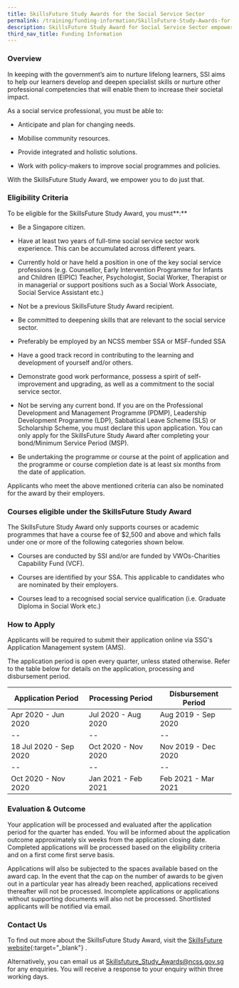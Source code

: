 ```yaml
---
title: SkillsFuture Study Awards for the Social Service Sector
permalink: /training/funding-information/SkillsFuture-Study-Awards-for-the-Social-Service-Sector/
description: SkillsFuture Study Award for Social Service Sector empowers learners to develop specialist skills and increase their societal impact.
third_nav_title: Funding Information
---
```


### **Overview**

In keeping with the government’s aim to nurture lifelong learners, SSI aims to help our learners develop and deepen specialist skills or nurture other professional competencies that will enable them to increase their societal impact.  
  
As a social service professional, you must be able to:

-   Anticipate and plan for changing needs.
    
-   Mobilise community resources.
    
-   Provide integrated and holistic solutions.
    
-   Work with policy-makers to improve social programmes and policies.
    

With the SkillsFuture Study Award, we empower you to do just that.

### **Eligibility Criteria**

To be eligible for the SkillsFuture Study Award, you must**:**

-   Be a Singapore citizen.
    
-   Have at least two years of full-time social service sector work experience. This can be accumulated across different years.
    
-   Currently hold or have held a position in one of the key social service professions (e.g. Counsellor, Early Intervention Programme for Infants and Children (EIPIC) Teacher, Psychologist, Social Worker, Therapist or in managerial or support positions such as a Social Work Associate, Social Service Assistant etc.)
    
-   Not be a previous SkillsFuture Study Award recipient.
    
-   Be committed to deepening skills that are relevant to the social service sector.
    
-   Preferably be employed by an NCSS member SSA or MSF-funded SSA
    
-   Have a good track record in contributing to the learning and development of yourself and/or others.
    
-   Demonstrate good work performance, possess a spirit of self-improvement and upgrading, as well as a commitment to the social service sector.
    
-   Not be serving any current bond. If you are on the Professional Development and Management Programme (PDMP), Leadership Development Programme (LDP), Sabbatical Leave Scheme (SLS) or Scholarship Scheme, you must declare this upon application. You can only apply for the SkillsFuture Study Award after completing your bond/Minimum Service Period (MSP).
    
-   Be undertaking the programme or course at the point of application and the programme or course completion date is at least six months from the date of application.
    

Applicants who meet the above mentioned criteria can also be nominated for the award by their employers.

### **Courses eligible under the SkillsFuture Study Award**

The SkillsFuture Study Award only supports courses or academic programmes that have a course fee of $2,500 and above and which falls under one or more of the following categories shown below.

-   Courses are conducted by SSI and/or are funded by VWOs-Charities Capability Fund (VCF).
    
-   Courses are identified by your SSA. This applicable to candidates who are nominated by their employers.
    
-   Courses lead to a recognised social service qualification (i.e. Graduate Diploma in Social Work etc.)
    

### **How to Apply**

Applicants will be required to submit their application online via SSG's Application Management system (AMS).  
  
The application period is open every quarter, unless stated otherwise. Refer to the table below for details on the application, processing and disbursement period.  
  
| **Application Period** | **Processing Period** | **Disbursement Period** |	
|--|--|--|
| Apr 2020 - Jun 2020 | Jul 2020 - Aug 2020 | Aug 2019 - Sep 2020|
|--|--|--|
|18 Jul 2020 - Sep 2020|Oct 2020 - Nov 2020|Nov 2019 - Dec 2020|
|--|--|--|
|Oct 2020 - Nov 2020|Jan 2021 - Feb 2021|Feb 2021 - Mar 2021 |
  


### **Evaluation & Outcome**

Your application will be processed and evaluated after the application period for the quarter has ended. You will be informed about the application outcome approximately six weeks from the application closing date. Completed applications will be processed based on the eligibility criteria and on a first come first serve basis. 

Applications will also be subjected to the spaces available based on the award cap. In the event that the cap on the number of awards to be given out in a particular year has already been reached, applications received thereafter will not be processed. Incomplete applications or applications without supporting documents will also not be processed. Shortlisted applicants will be notified via email.

### **Contact Us**

To find out more about the SkillsFuture Study Award, visit the  [SkillsFuture website](https://programmes.myskillsfuture.sg/Portal/ProgramListing.aspx?Source=SFSA){:target="_blank"}    .  
  
Alternatively, you can email us at  <Skillsfuture_Study_Awards@ncss.gov.sg>  for any enquiries. You will receive a response to your enquiry within three working days.
